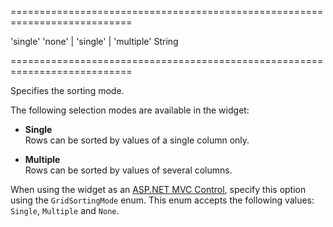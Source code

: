 <!--**
/*-------------------------------------------
    Auto-generated file. Do not modify.
-------------------------------------------

**-->
===========================================================================
<!--default-->'single'<!--/default-->
<!--acceptValues-->'none' | 'single' | 'multiple'<!--/acceptValues-->
<!--type-->String<!--/type-->
===========================================================================

<!--shortDescription-->
Specifies the sorting mode.
<!--/shortDescription-->

<!--fullDescription-->
The following selection modes are available in the widget:

- **Single**        
Rows can be sorted by values of a single column only.

- **Multiple**      
Rows can be sorted by values of several columns.

When using the widget as an [ASP.NET MVC Control](/Documentation/Guide/ASP.NET_MVC_Controls/Fundamentals/), specify this option using the `GridSortingMode` enum. This enum accepts the following values: `Single`, `Multiple` and `None`.
<!--/fullDescription-->
